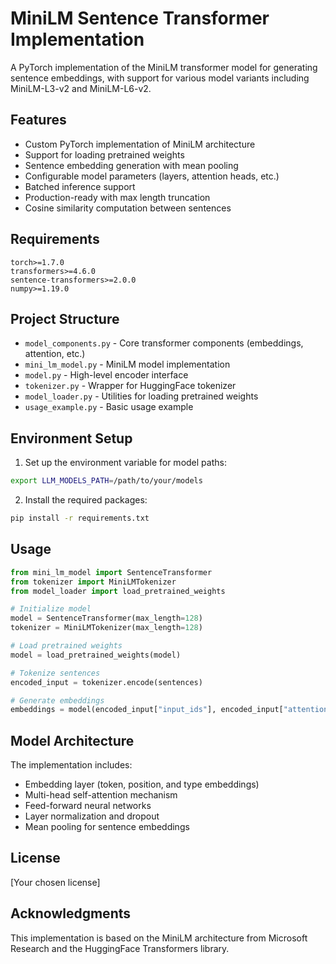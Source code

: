 # MiniLM Sentence Transformer Implementation

A PyTorch implementation of the MiniLM transformer model for generating sentence embeddings, with support for various model variants including MiniLM-L3-v2 and MiniLM-L6-v2.

## Features

- Custom PyTorch implementation of MiniLM architecture
- Support for loading pretrained weights
- Sentence embedding generation with mean pooling
- Configurable model parameters (layers, attention heads, etc.)
- Batched inference support
- Production-ready with max length truncation
- Cosine similarity computation between sentences

## Requirements

```
torch>=1.7.0
transformers>=4.6.0
sentence-transformers>=2.0.0
numpy>=1.19.0
```

## Project Structure

- `model_components.py` - Core transformer components (embeddings, attention, etc.)
- `mini_lm_model.py` - MiniLM model implementation
- `model.py` - High-level encoder interface
- `tokenizer.py` - Wrapper for HuggingFace tokenizer
- `model_loader.py` - Utilities for loading pretrained weights
- `usage_example.py` - Basic usage example

## Environment Setup

1. Set up the environment variable for model paths:
```bash
export LLM_MODELS_PATH=/path/to/your/models
```

2. Install the required packages:
```bash
pip install -r requirements.txt
```

## Usage

```python
from mini_lm_model import SentenceTransformer
from tokenizer import MiniLMTokenizer
from model_loader import load_pretrained_weights

# Initialize model
model = SentenceTransformer(max_length=128)
tokenizer = MiniLMTokenizer(max_length=128)

# Load pretrained weights
model = load_pretrained_weights(model)

# Tokenize sentences
encoded_input = tokenizer.encode(sentences)

# Generate embeddings
embeddings = model(encoded_input["input_ids"], encoded_input["attention_mask"])
```

## Model Architecture

The implementation includes:
- Embedding layer (token, position, and type embeddings)
- Multi-head self-attention mechanism
- Feed-forward neural networks
- Layer normalization and dropout
- Mean pooling for sentence embeddings

## License

[Your chosen license]

## Acknowledgments

This implementation is based on the MiniLM architecture from Microsoft Research and the HuggingFace Transformers library.
